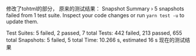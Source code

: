 修改了tohtml的部分，
原来的测试结果：
Snapshot Summary
 › 5 snapshots failed from 1 test suite. Inspect your code changes or run `yarn test -u` to update them.

Test Suites: 5 failed, 2 passed, 7 total
Tests:       442 failed, 213 passed, 655 total
Snapshots:   5 failed, 5 total
Time:        10.266 s, estimated 16 s
现在的测试结果
